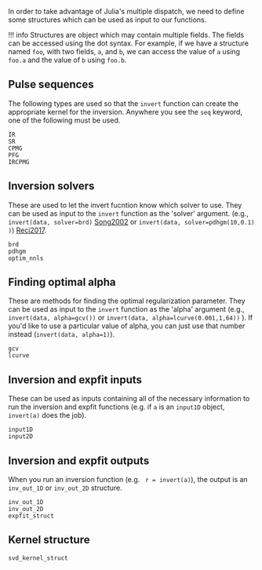In order to take advantage of Julia's multiple dispatch, 
we need to define some structures which can be used as input to our functions.

!!! info
    Structures are object which may contain multiple fields.
    The fields can be accessed using the dot syntax.
    For example, if we have a structure named `foo`, with two fields, `a`, and `b`, 
    we can access the value of `a` using `foo.a` and the value of `b` using `foo.b`.


## Pulse sequences

The following types are used so that the `invert` function 
can create the appropriate kernel for the inversion. 
Anywhere you see the `seq` keyword, one of the following must be used.

```@docs
IR
SR
CPMG
PFG
IRCPMG
```

## Inversion solvers
These are used to let the invert fucntion know which solver to use.
They can be used as input to the `invert` function as the 'solver' argument.
(e.g., `invert(data, solver=brd)` [Song2002](@cite) or 
`invert(data, solver=pdhgm(10,0.1) )`) [Reci2017](@cite).

```@docs
brd
pdhgm
optim_nnls
```

## Finding optimal alpha
These are methods for finding the optimal regularization parameter. 
They can be used as input to the `invert` function as the 'alpha' argument
(e.g., `invert(data, alpha=gcv())` or `invert(data, alpha=lcurve(0.001,1,64))` ).
If you'd like to use a particular value of alpha, 
you can just use that number instead (`invert(data, alpha=1)`).
```@docs
gcv
lcurve
```

## Inversion and expfit inputs

These can be used as inputs containing all of the necessary information
to run the inversion and expfit functions 
(e.g. if `a` is an `input1D` object, `invert(a)` does the job).

```@docs
input1D
input2D
```

##  Inversion and expfit outputs

When you run an inversion function (e.g. ` r = invert(a)`),
the output is an `inv_out_1D` or `inv_out_2D` structure.

```@docs
inv_out_1D
inv_out_2D
expfit_struct
```


## Kernel structure

```@docs
svd_kernel_struct
```
